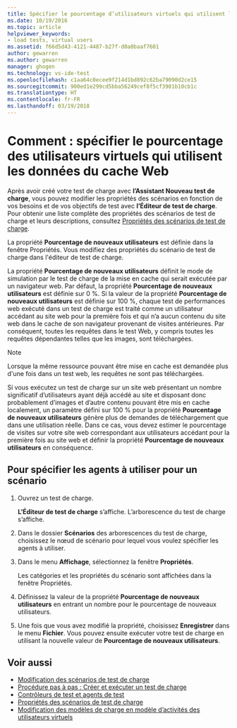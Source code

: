 ```yaml
---
title: Spécifier le pourcentage d’utilisateurs virtuels qui utilisent les données du cache web pour les tests de charge dans Visual Studio | Microsoft Docs
ms.date: 10/19/2016
ms.topic: article
helpviewer_keywords:
- load tests, virtual users
ms.assetid: f66d5d43-4121-4487-b27f-d0a0baaf7601
author: gewarren
ms.author: gewarren
manager: ghogen
ms.technology: vs-ide-test
ms.openlocfilehash: c1aa64c0ecee9f214d1bd892c62ba79090d2ce15
ms.sourcegitcommit: 900ed1e299cd5bba56249cef8f5cf3981b10cb1c
ms.translationtype: HT
ms.contentlocale: fr-FR
ms.lasthandoff: 03/19/2018
---
```

# <a name="how-to-specify-the-percentage-of-virtual-users-that-use-web-cache-data"></a>Comment : spécifier le pourcentage des utilisateurs virtuels qui utilisent les données du cache Web

Après avoir créé votre test de charge avec **l’Assistant Nouveau test de charge**, vous pouvez modifier les propriétés des scénarios en fonction de vos besoins et de vos objectifs de test avec **l’Éditeur de test de charge**. Pour obtenir une liste complète des propriétés des scénarios de test de charge et leurs descriptions, consultez [Propriétés des scénarios de test de charge](../test/load-test-scenario-properties.md).

La propriété **Pourcentage de nouveaux utilisateurs** est définie dans la fenêtre Propriétés. Vous modifiez des propriétés du scénario de test de charge dans l'éditeur de test de charge.

La propriété **Pourcentage de nouveaux utilisateurs** définit le mode de simulation par le test de charge de la mise en cache qui serait exécutée par un navigateur web. Par défaut, la propriété **Pourcentage de nouveaux utilisateurs** est définie sur 0 %. Si la valeur de la propriété **Pourcentage de nouveaux utilisateurs** est définie sur 100 %, chaque test de performances web exécuté dans un test de charge est traité comme un utilisateur accédant au site web pour la première fois et qui n’a aucun contenu du site web dans le cache de son navigateur provenant de visites antérieures. Par conséquent, toutes les requêtes dans le test Web, y compris toutes les requêtes dépendantes telles que les images, sont téléchargées.

> [!NOTE]
> Lorsque la même ressource pouvant être mise en cache est demandée plus d'une fois dans un test web, les requêtes ne sont pas téléchargées.

Si vous exécutez un test de charge sur un site web présentant un nombre significatif d’utilisateurs ayant déjà accédé au site et disposant donc probablement d’images et d’autre contenu pouvant être mis en cache localement, un paramètre défini sur 100 % pour la propriété **Pourcentage de nouveaux utilisateurs** génère plus de demandes de téléchargement que dans une utilisation réelle. Dans ce cas, vous devez estimer le pourcentage de visites sur votre site web correspondant aux utilisateurs accédant pour la première fois au site web et définir la propriété **Pourcentage de nouveaux utilisateurs** en conséquence.

## <a name="to-specify-the-agents-to-use-for-a-scenario"></a>Pour spécifier les agents à utiliser pour un scénario

1.  Ouvrez un test de charge.

     **L’Éditeur de test de charge** s’affiche. L’arborescence du test de charge s’affiche.

2.  Dans le dossier **Scénarios** des arborescences du test de charge, choisissez le nœud de scénario pour lequel vous voulez spécifier les agents à utiliser.

3.  Dans le menu **Affichage**, sélectionnez la fenêtre **Propriétés**.

     Les catégories et les propriétés du scénario sont affichées dans la fenêtre Propriétés.

4.  Définissez la valeur de la propriété **Pourcentage de nouveaux utilisateurs** en entrant un nombre pour le pourcentage de nouveaux utilisateurs.

5.  Une fois que vous avez modifié la propriété, choisissez **Enregistrer** dans le menu **Fichier**. Vous pouvez ensuite exécuter votre test de charge en utilisant la nouvelle valeur de **Pourcentage de nouveaux utilisateurs**.

## <a name="see-also"></a>Voir aussi

- [Modification des scénarios de test de charge](../test/edit-load-test-scenarios.md)
- [Procédure pas à pas : Créer et exécuter un test de charge](../test/walkthrough-create-and-run-a-load-test.md)
- [Contrôleurs de test et agents de test](configure-test-agents-and-controllers-for-load-tests.md)
- [Propriétés des scénarios de test de charge](../test/load-test-scenario-properties.md)
- [Modification des modèles de charge en modèle d’activités des utilisateurs virtuels](../test/edit-load-patterns-to-model-virtual-user-activities.md)
